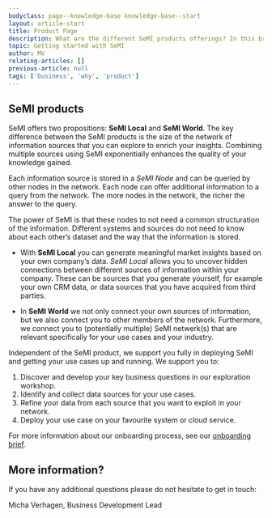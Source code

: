 ```yaml
---
bodyclass: page--knowledge-base knowledge-base--start
layout: article-start
title: Product Page
description: What are the different SeMI products offerings? In this brief you will discover which product fits your organisation best. 
topic: Getting started with SeMI
author: MV
relating-articles: []
previous-article: null
tags: ['business', 'why', 'product']
---
```


## SeMI products

SeMI offers two propositions: **SeMI Local** and **SeMI World**. The key difference between the SeMI products is the size of the network of information sources that you can explore to enrich your insights. Combining multiple sources using SeMI exponentially enhances the quality of your knowledge gained.

Each information source is stored in a *SeMI Node* and can be queried by other nodes in the network. Each node can offer additional information to a query from the network. The more nodes in the network, the richer the answer to the query. 

The power of SeMI is that these nodes to not need a common structuration of the information. Different systems and sources do not need to know about each other’s dataset and the way that the information is stored. 

- With **SeMI Local** you can generate meaningful market insights based on your own company’s data. *SeMI Local* allows you to uncover hidden connections between different sources of information within your company. These can be sources that you generate yourself, for example your own CRM data, or data sources that you have acquired from third parties. 

- In **SeMI World** we not only connect your own sources of information, but we also connect you to other members of the network. Furthermore, we connect you to (potentially multiple) SeMI netwerk(s) that are relevant specifically for your use cases and your industry.  

Independent of the SeMI product, we support you fully in deploying SeMI and getting your use cases up and running. We support you to:

1. Discover and develop your key business questions in our exploration workshop.
1. Identify and collect data sources for your use cases.
1. Refine your data from each source that you want to exploit in your network.
1. Deploy your use case on your favourite system or cloud service.

For more information about our onboarding process, see our [onboarding brief](http://dev.semi.network/knowledge-base/primers/INSERT_LINK.html).

## More information?
If you have any additional questions please do not hesitate to get in touch:

Micha Verhagen, Business Development Lead
